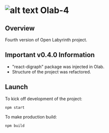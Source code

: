 # ![alt text](https://openlabyrinth.sgul.ac.uk/images/openlabyrinth-header.png) Olab-4


## Overview

Fourth version of Open Labyrinth project.

## Important v0.4.0 Information
- "react-digraph" package was injected in Olab.
- Structure of the project was refactored.

## Launch

To kick off development of the project:
```bash
npm start
```

To make production build:
```bash
npm build
```